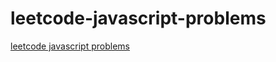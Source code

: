 # leetcode-javascript-problems

[leetcode javascript problems](https://leetcode.com/problemset/javascript/)


